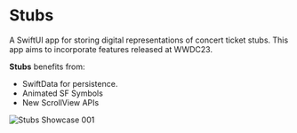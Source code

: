 # Stubs
A SwiftUI app for storing digital representations of concert ticket stubs. This app aims to incorporate features released at WWDC23.

<b>Stubs</b> benefits from:
* SwiftData for persistence.
* Animated SF Symbols
* New ScrollView APIs
  
![‎Stubs Showcase ‎001](https://github.com/bodhichristian/Stubs/assets/110639779/bb17299b-264f-400c-8f9f-34bcf7d55a4a)
